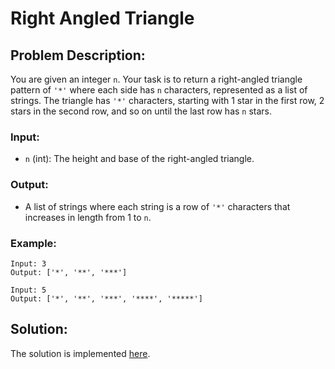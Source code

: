 # Right Angled Triangle

## Problem Description:

You are given an integer `n`. Your task is to return a right-angled triangle pattern of `'*'` where each side has `n` characters, represented as a list of strings. The triangle has `'*'` characters, starting with 1 star in the first row, 2 stars in the second row, and so on until the last row has `n` stars.

### Input:

* `n` (int): The height and base of the right-angled triangle.

### Output:

* A list of strings where each string is a row of `'*'` characters that increases in length from 1 to `n`.

### Example:

```
Input: 3
Output: ['*', '**', '***']
```
```
Input: 5
Output: ['*', '**', '***', '****', '*****']
```

## Solution:

The solution is implemented [here](./code.py).
